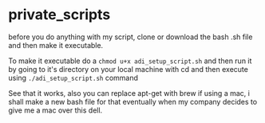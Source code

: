 # private_scripts

before you do anything with my script, clone or download the bash .sh file and then make it executable.

To make it executable do a `chmod u+x adi_setup_script.sh` and then run it by going to it's directory on your local machine with cd and then execute using `./adi_setup_script.sh` command

See that it works, also you can replace apt-get with brew if using a mac, i shall make a new bash file for that eventually when my company decides to give me a mac over this dell.
